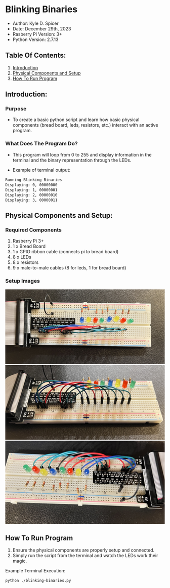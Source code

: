 # Blinking Binaries

- Author: Kyle D. Spicer
- Date: December 29th, 2023
- Rasberry Pi Version: 3+
- Python Version: 2.7.13

## Table Of Contents:
1. [Introduction](#introduction)
2. [Physical Components and Setup](#physical-components-and-setup)
3. [How To Run Program](#how-to-run-program)

## **Introduction:**
### Purpose
- To create a basic python script and learn how basic physical components (bread board, leds, resistors, etc.) interact with an active program.

### What Does The Program Do?
- This program will loop from 0 to 255 and display information in the terminal and the binary representation through the LEDs.

- Example of terminal output:
```
Running Blinking Binaries
Displaying: 0, 00000000
Displaying: 1, 00000001
Displaying: 2, 00000010
Displaying: 3, 00000011
```

## **Physical Components and Setup:**  
### Required Components
1. Rasberry Pi 3+
2. 1 x Bread Board
3. 1 x GPIO ribbon cable (connects pi to bread board)
4. 8 x LEDs
5. 8 x resistors
6. 9 x male-to-male cables (8 for leds, 1 for bread board)  

### Setup Images
![Example Image](images/1.jpg)
![Example Image](images/2.jpg)
![Example Image](images/3.jpg)



## **How To Run Program**
1. Ensure the physical components are properly setup and connected.
2. Simply run the script from the terminal and watch the LEDs work their magic.

Example Terminal Execution:
```
python ./blinking-binaries.py
```